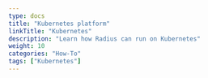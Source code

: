 ```yaml
---
type: docs
title: "Kubernetes platform"
linkTitle: "Kubernetes"
description: "Learn how Radius can run on Kubernetes"
weight: 10
categories: "How-To"
tags: ["Kubernetes"]
---
```


